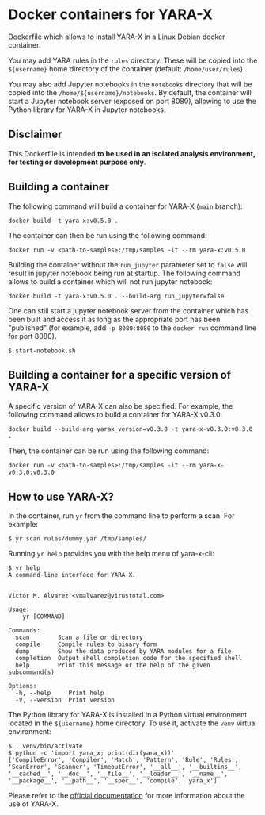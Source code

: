 # Docker containers for YARA-X

Dockerfile which allows to install [YARA-X](https://github.com/VirusTotal/yara-x) in a Linux Debian docker container.

You may add YARA rules in the ```rules``` directory. These will be copied into the ```${username}``` home directory of the container (default: ```/home/user/rules```).

You may also add Jupyter notebooks in the ```notebooks``` directory that will be copied into the ```/home/${username}/notebooks```. By default, the container will start a Jupyter notebook server (exposed on port 8080), allowing to use the Python library for YARA-X in Jupyter notebooks.


## Disclaimer

This Dockerfile is intended **to be used in an isolated analysis environment, for testing or development purpose only**.


## Building a container

The following command will build a container for YARA-X (```main``` branch):

```
docker build -t yara-x:v0.5.0 .
```

The container can then be run using the following command:

```
docker run -v <path-to-samples>:/tmp/samples -it --rm yara-x:v0.5.0
```

Building the container without the ```run_jupyter``` parameter set to ```false``` will result in jupyter notebook being run at startup. The following command allows to build a container which will not run jupyter notebook:

```
docker build -t yara-x:v0.5.0 . --build-arg run_jupyter=false
```

One can still start a jupyter notebook server from the container which has been built and access it as long as the appropriate port has been "published" (for example, add ```-p 8080:8080``` to the ```docker run``` command line for port 8080).

```
$ start-notebook.sh
```


## Building a container for a specific version of YARA-X

A specific version of YARA-X can also be specified. For example, the following command allows to build a container for YARA-X v0.3.0:

```
docker build --build-arg yarax_version=v0.3.0 -t yara-x-v0.3.0:v0.3.0 .
```


Then, the container can be run using the following command:

```
docker run -v <path-to-samples>:/tmp/samples -it --rm yara-x-v0.3.0:v0.3.0
```


## How to use YARA-X?

In the container, run ```yr``` from the command line to perform a scan. For example:

```
$ yr scan rules/dummy.yar /tmp/samples/
```


Running ```yr help``` provides you with the help menu of yara-x-cli:

```
$ yr help
A command-line interface for YARA-X.


Victor M. Alvarez <vmalvarez@virustotal.com>

Usage:
    yr [COMMAND]

Commands:
  scan        Scan a file or directory
  compile     Compile rules to binary form
  dump        Show the data produced by YARA modules for a file
  completion  Output shell completion code for the specified shell
  help        Print this message or the help of the given subcommand(s)

Options:
  -h, --help     Print help
  -V, --version  Print version
```

The Python library for YARA-X is installed in a Python virtual environment located in the ```${username}``` home directory. To use it, activate the ```venv``` virtual environment:


```
$ . venv/bin/activate
$ python -c 'import yara_x; print(dir(yara_x))'
['CompileError', 'Compiler', 'Match', 'Pattern', 'Rule', 'Rules', 'ScanError', 'Scanner', 'TimeoutError', '__all__', '__builtins__', '__cached__', '__doc__', '__file__', '__loader__', '__name__', '__package__', '__path__', '__spec__', 'compile', 'yara_x']

```

Please refer to the [official documentation](https://virustotal.github.io/yara-x/) for more information about the use of YARA-X.
